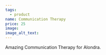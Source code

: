 ```yaml
---
tags:
  - product
name: Communication Therapy
price: 25
image:
image_alt_text:
---
```


Amazing Communication Therapy for Alondra.
